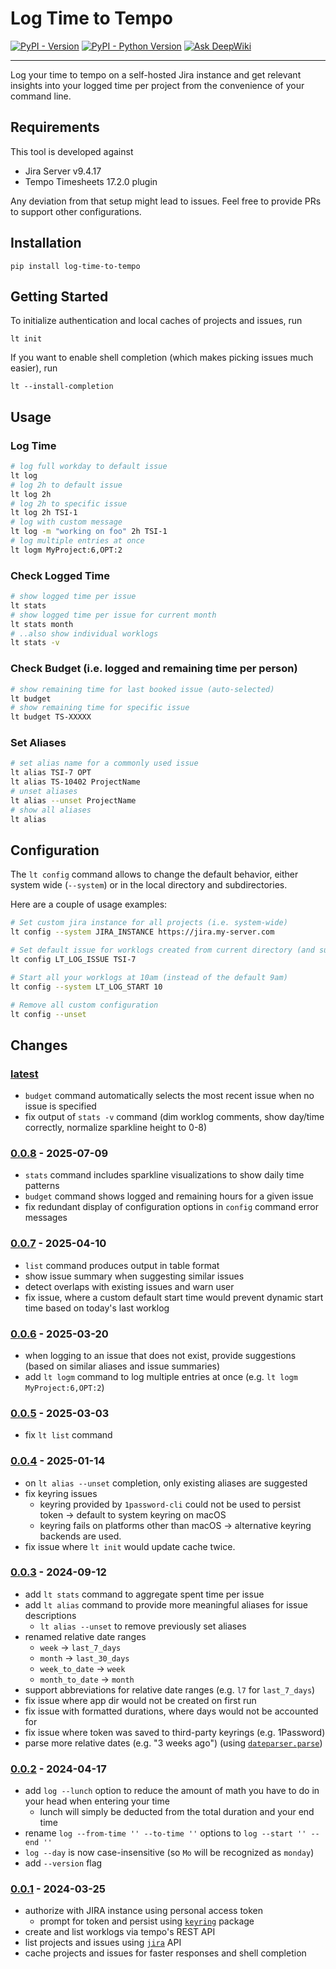 # Log Time to Tempo

[![PyPI - Version](https://img.shields.io/pypi/v/log-time-to-tempo.svg)](https://pypi.org/project/log-time-to-tempo)
[![PyPI - Python Version](https://img.shields.io/pypi/pyversions/log-time-to-tempo.svg)](https://pypi.org/project/log-time-to-tempo)
[![Ask DeepWiki](https://deepwiki.com/badge.svg)](https://deepwiki.com/jannismain/log-time-to-tempo)

-----

Log your time to tempo on a self-hosted Jira instance and get relevant insights into your logged time per project from the convenience of your command line.

## Requirements

This tool is developed against

- Jira Server v9.4.17
- Tempo Timesheets 17.2.0 plugin

Any deviation from that setup might lead to issues.
Feel free to provide PRs to support other configurations.

## Installation

```console
pip install log-time-to-tempo
```

## Getting Started

To initialize authentication and local caches of projects and issues, run

```
lt init
```

If you want to enable shell completion (which makes picking issues much easier), run

```
lt --install-completion
```

## Usage

### Log Time

```sh
# log full workday to default issue
lt log
# log 2h to default issue
lt log 2h
# log 2h to specific issue
lt log 2h TSI-1
# log with custom message
lt log -m "working on foo" 2h TSI-1
# log multiple entries at once
lt logm MyProject:6,OPT:2
```

### Check Logged Time

```sh
# show logged time per issue
lt stats
# show logged time per issue for current month
lt stats month
# ..also show individual worklogs
lt stats -v
```

### Check Budget (i.e. logged and remaining time per person)

```sh
# show remaining time for last booked issue (auto-selected)
lt budget
# show remaining time for specific issue
lt budget TS-XXXXX
```

### Set Aliases

```sh
# set alias name for a commonly used issue
lt alias TSI-7 OPT
lt alias TS-10402 ProjectName
# unset aliases
lt alias --unset ProjectName
# show all aliases
lt alias
```

## Configuration

The `lt config` command allows to change the default behavior, either system wide (`--system`) or in the local directory and subdirectories.

Here are a couple of usage examples:

```sh
# Set custom jira instance for all projects (i.e. system-wide)
lt config --system JIRA_INSTANCE https://jira.my-server.com

# Set default issue for worklogs created from current directory (and subdirectories)
lt config LT_LOG_ISSUE TSI-7

# Start all your worklogs at 10am (instead of the default 9am)
lt config --system LT_LOG_START 10

# Remove all custom configuration
lt config --unset
```

## Changes

### [latest]

[latest]: https://github.com/jannismain/log-time-to-tempo/commits/main/

<!-- ### [0.0.X] - 202X-XX-XX
[0.0.X]: https://github.com/jannismain/log-time-to-tempo/releases/tag/v0.0.X -->

- `budget` command automatically selects the most recent issue when no issue is specified
- fix output of `stats -v` command (dim worklog comments, show day/time correctly, normalize sparkline height to 0-8)

### [0.0.8] - 2025-07-09

[0.0.8]: https://github.com/jannismain/log-time-to-tempo/releases/tag/v0.0.8

- `stats` command includes sparkline visualizations to show daily time patterns
- `budget` command shows logged and remaining hours for a given issue
- fix redundant display of configuration options in `config` command error messages

### [0.0.7] - 2025-04-10

[0.0.7]: https://github.com/jannismain/log-time-to-tempo/releases/tag/v0.0.7

- `list` command produces output in table format
- show issue summary when suggesting similar issues
- detect overlaps with existing issues and warn user
- fix issue, where a custom default start time would prevent dynamic start time based on today's last worklog

### [0.0.6] - 2025-03-20

[0.0.6]: https://github.com/jannismain/log-time-to-tempo/releases/tag/v0.0.6

- when logging to an issue that does not exist, provide suggestions (based on similar aliases and issue summaries)
- add `lt logm` command to log multiple entries at once (e.g. `lt logm MyProject:6,OPT:2`)

### [0.0.5] - 2025-03-03

[0.0.5]: https://github.com/jannismain/log-time-to-tempo/releases/tag/v0.0.5

- fix `lt list` command

### [0.0.4] - 2025-01-14

[0.0.4]: https://github.com/jannismain/log-time-to-tempo/releases/tag/v0.0.4

- on `lt alias --unset` completion, only existing aliases are suggested
- fix keyring issues
  - keyring provided by `1password-cli` could not be used to persist token → default to system keyring on macOS
  - keyring fails on platforms other than macOS → alternative keyring backends are used.
- fix issue where `lt init` would update cache twice.

### [0.0.3] - 2024-09-12

[0.0.3]: https://github.com/jannismain/log-time-to-tempo/releases/tag/v0.0.3

- add `lt stats` command to aggregate spent time per issue
- add `lt alias` command to provide more meaningful aliases for issue descriptions
  - `lt alias --unset` to remove previously set aliases
- renamed relative date ranges
  - `week` → `last_7_days`
  - `month` → `last_30_days`
  - `week_to_date` → `week`
  - `month_to_date` → `month`
- support abbreviations for relative date ranges (e.g. `l7` for `last_7_days`)
- fix issue where app dir would not be created on first run
- fix issue with formatted durations, where days would not be accounted for
- fix issue where token was saved to third-party keyrings (e.g. 1Password)
- parse more relative dates (e.g. "3 weeks ago") (using [`dateparser.parse`][dateparser.parse])

### [0.0.2] - 2024-04-17

[0.0.2]: https://github.com/jannismain/log-time-to-tempo/releases/tag/v0.0.2

- add `log --lunch` option to reduce the amount of math you have to do in your head when entering your time
  - lunch will simply be deducted from the total duration and your end time
- rename `log --from-time '' --to-time ''` options to `log --start '' --end ''`
- `log --day` is now case-insensitive (so `Mo` will be recognized as `monday`)
- add `--version` flag

### [0.0.1] - 2024-03-25

[0.0.1]: https://github.com/jannismain/log-time-to-tempo/releases/tag/v0.0.1

- authorize with JIRA instance using personal access token
  - prompt for token and persist using [`keyring`][python-keyring] package
- create and list worklogs via tempo's REST API
- list projects and issues using [`jira`][python-jira] API
- cache projects and issues for faster responses and shell completion

[python-jira]: https://github.com/pycontribs/jira
[python-keyring]: https://pypi.org/project/keyring/
[dateparser.parse]: https://dateparser.readthedocs.io/en/latest/#popular-formats
